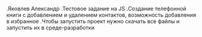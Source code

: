 .Яковлев Александр
.Тестовое задание на JS
.Создание телефонной книги с добавлением и удалением контактов, возможность добавления в избранное
.Чтобы запустить проект нужно скачать все файлы и запустить их в среде-разработки
